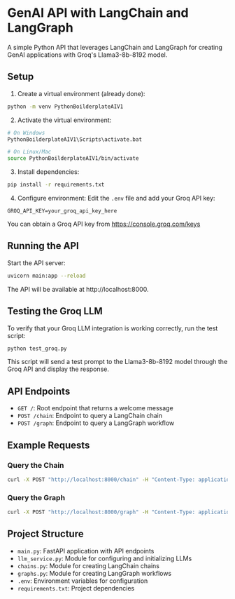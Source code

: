 # GenAI API with LangChain and LangGraph

A simple Python API that leverages LangChain and LangGraph for creating GenAI applications with Groq's Llama3-8b-8192 model.

## Setup

1. Create a virtual environment (already done):
```bash
python -m venv PythonBoilderplateAIV1
```

2. Activate the virtual environment:
```bash
# On Windows
PythonBoilderplateAIV1\Scripts\activate.bat

# On Linux/Mac
source PythonBoilderplateAIV1/bin/activate
```

3. Install dependencies:
```bash
pip install -r requirements.txt
```

4. Configure environment:
Edit the `.env` file and add your Groq API key:
```
GROQ_API_KEY=your_groq_api_key_here
```
You can obtain a Groq API key from https://console.groq.com/keys

## Running the API

Start the API server:
```bash
uvicorn main:app --reload
```

The API will be available at http://localhost:8000.

## Testing the Groq LLM

To verify that your Groq LLM integration is working correctly, run the test script:

```bash
python test_groq.py
```

This script will send a test prompt to the Llama3-8b-8192 model through the Groq API and display the response.

## API Endpoints

- `GET /`: Root endpoint that returns a welcome message
- `POST /chain`: Endpoint to query a LangChain chain
- `POST /graph`: Endpoint to query a LangGraph workflow

## Example Requests

### Query the Chain

```bash
curl -X POST "http://localhost:8000/chain" -H "Content-Type: application/json" -d '{"query": "Tell me about artificial intelligence.", "temperature": 0.7, "max_tokens": 500}'
```

### Query the Graph

```bash
curl -X POST "http://localhost:8000/graph" -H "Content-Type: application/json" -d '{"query": "What are the benefits of using LangChain?", "temperature": 0.7, "max_tokens": 500}'
```

## Project Structure

- `main.py`: FastAPI application with API endpoints
- `llm_service.py`: Module for configuring and initializing LLMs
- `chains.py`: Module for creating LangChain chains
- `graphs.py`: Module for creating LangGraph workflows
- `.env`: Environment variables for configuration
- `requirements.txt`: Project dependencies
